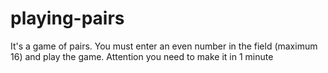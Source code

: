 # playing-pairs
It's a game of pairs. You must enter an even number in the field (maximum 16) and play the game. Attention you need to make it in 1 minute
